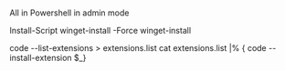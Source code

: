 # 
All in Powershell in admin mode

Install-Script winget-install -Force
winget-install


code --list-extensions > extensions.list
cat extensions.list |% { code --install-extension $_}